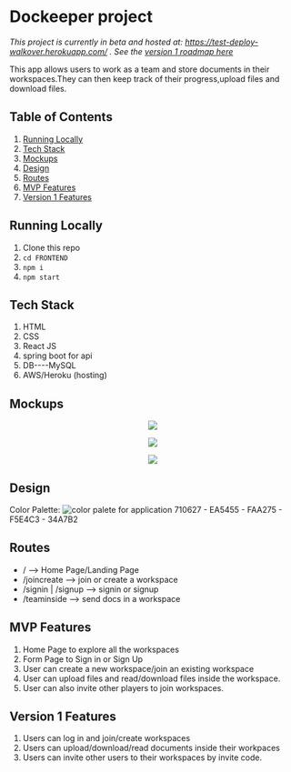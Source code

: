 # Dockeeper project

*This project is currently in beta and hosted at: https://test-deploy-walkover.herokuapp.com/ . See the [version 1 roadmap here](https://github.com/apurbamaity/DocKeeper)*

This app allows users to work as a team and store documents in their workspaces.They can then keep track of their progress,upload files and download files.



## Table of Contents

1. [Running Locally](#running-locally)
1. [Tech Stack](#tech-stack)
1. [Mockups](#mockups)
1. [Design](#design)
1. [Routes](#routes)
1. [MVP Features](#mvp-features)
1. [Version 1 Features](#version-1-features)

## Running Locally

1. Clone this repo
1. `cd FRONTEND`
1. `npm i`
1. `npm start`

## Tech Stack


1. HTML
2. CSS
3. React JS
4. spring boot for api
5. DB----MySQL
6. AWS/Heroku (hosting)

## Mockups

<p align="center">
  <img src="Images/main.png">
</p>

<p align="center">
  <img src="Images/index.png">
</p>

<p align="center">
  <img src="Images/form.png">
</p>



## Design

Color Palette:
<img src="mockups/color_palette.png" alt="color palete for application">
710627 - EA5455 - FAA275 - F5E4C3 - 34A7B2

## Routes

* / --> Home Page/Landing Page
* /joincreate --> join or create a workspace
* /signin | /signup --> signin or signup
* /teaminside --> send docs in a workspace

## MVP Features

1. Home Page to explore all the workspaces
2. Form Page to Sign in or Sign Up
3. User can create a new workspace/join an existing workspace
4. User can upload files and read/download files inside the workspace.
5. User can also invite other players to join workspaces. 

## Version 1 Features

1. Users can log in and join/create workspaces
2. Users can upload/download/read documents inside their workpaces
3. Users can invite other users to their workspaces by invite code.
